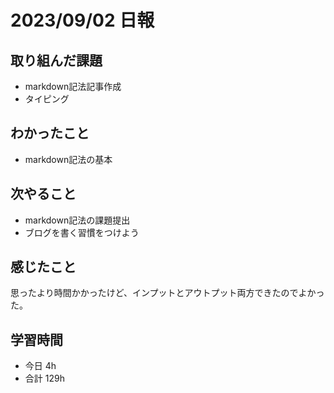 # 2023/09/02 日報

## 取り組んだ課題
- markdown記法記事作成
- タイピング

## わかったこと
- markdown記法の基本

## 次やること
- markdown記法の課題提出
- ブログを書く習慣をつけよう

## 感じたこと
思ったより時間かかったけど、インプットとアウトプット両方できたのでよかった。

## 学習時間
- 今日 4h
- 合計 129h

